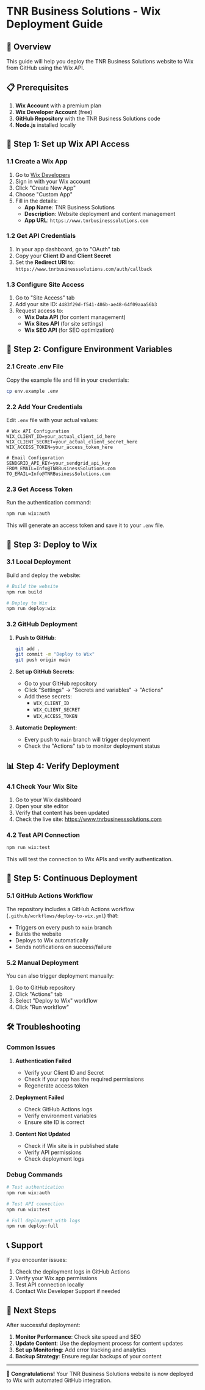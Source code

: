 # TNR Business Solutions - Wix Deployment Guide

## 🚀 Overview

This guide will help you deploy the TNR Business Solutions website to Wix from GitHub using the Wix
API.

## 📋 Prerequisites

1. **Wix Account** with a premium plan
2. **Wix Developer Account** (free)
3. **GitHub Repository** with the TNR Business Solutions code
4. **Node.js** installed locally

## 🔧 Step 1: Set up Wix API Access

### 1.1 Create a Wix App

1. Go to [Wix Developers](https://dev.wix.com/)
2. Sign in with your Wix account
3. Click "Create New App"
4. Choose "Custom App"
5. Fill in the details:
   - **App Name**: TNR Business Solutions
   - **Description**: Website deployment and content management
   - **App URL**: `https://www.tnrbusinesssolutions.com`

### 1.2 Get API Credentials

1. In your app dashboard, go to "OAuth" tab
2. Copy your **Client ID** and **Client Secret**
3. Set the **Redirect URI** to: `https://www.tnrbusinesssolutions.com/auth/callback`

### 1.3 Configure Site Access

1. Go to "Site Access" tab
2. Add your site ID: `4483f29d-f541-486b-ae48-64f09aaa56b3`
3. Request access to:
   - **Wix Data API** (for content management)
   - **Wix Sites API** (for site settings)
   - **Wix SEO API** (for SEO optimization)

## 🔑 Step 2: Configure Environment Variables

### 2.1 Create .env File

Copy the example file and fill in your credentials:

```bash
cp env.example .env
```

### 2.2 Add Your Credentials

Edit `.env` file with your actual values:

```env
# Wix API Configuration
WIX_CLIENT_ID=your_actual_client_id_here
WIX_CLIENT_SECRET=your_actual_client_secret_here
WIX_ACCESS_TOKEN=your_access_token_here

# Email Configuration
SENDGRID_API_KEY=your_sendgrid_api_key
FROM_EMAIL=Info@TNRBusinessSolutions.com
TO_EMAIL=Info@TNRBusinessSolutions.com
```

### 2.3 Get Access Token

Run the authentication command:

```bash
npm run wix:auth
```

This will generate an access token and save it to your `.env` file.

## 🚀 Step 3: Deploy to Wix

### 3.1 Local Deployment

Build and deploy the website:

```bash
# Build the website
npm run build

# Deploy to Wix
npm run deploy:wix
```

### 3.2 GitHub Deployment

1. **Push to GitHub**:

   ```bash
   git add .
   git commit -m "Deploy to Wix"
   git push origin main
   ```

2. **Set up GitHub Secrets**:

   - Go to your GitHub repository
   - Click "Settings" → "Secrets and variables" → "Actions"
   - Add these secrets:
     - `WIX_CLIENT_ID`
     - `WIX_CLIENT_SECRET`
     - `WIX_ACCESS_TOKEN`

3. **Automatic Deployment**:
   - Every push to `main` branch will trigger deployment
   - Check the "Actions" tab to monitor deployment status

## 📊 Step 4: Verify Deployment

### 4.1 Check Your Wix Site

1. Go to your Wix dashboard
2. Open your site editor
3. Verify that content has been updated
4. Check the live site: https://www.tnrbusinesssolutions.com

### 4.2 Test API Connection

```bash
npm run wix:test
```

This will test the connection to Wix APIs and verify authentication.

## 🔄 Step 5: Continuous Deployment

### 5.1 GitHub Actions Workflow

The repository includes a GitHub Actions workflow (`.github/workflows/deploy-to-wix.yml`) that:

- Triggers on every push to `main` branch
- Builds the website
- Deploys to Wix automatically
- Sends notifications on success/failure

### 5.2 Manual Deployment

You can also trigger deployment manually:

1. Go to GitHub repository
2. Click "Actions" tab
3. Select "Deploy to Wix" workflow
4. Click "Run workflow"

## 🛠️ Troubleshooting

### Common Issues

1. **Authentication Failed**

   - Verify your Client ID and Secret
   - Check if your app has the required permissions
   - Regenerate access token

2. **Deployment Failed**

   - Check GitHub Actions logs
   - Verify environment variables
   - Ensure site ID is correct

3. **Content Not Updated**
   - Check if Wix site is in published state
   - Verify API permissions
   - Check deployment logs

### Debug Commands

```bash
# Test authentication
npm run wix:auth

# Test API connection
npm run wix:test

# Full deployment with logs
npm run deploy:full
```

## 📞 Support

If you encounter issues:

1. Check the deployment logs in GitHub Actions
2. Verify your Wix app permissions
3. Test API connection locally
4. Contact Wix Developer Support if needed

## 🎯 Next Steps

After successful deployment:

1. **Monitor Performance**: Check site speed and SEO
2. **Update Content**: Use the deployment process for content updates
3. **Set up Monitoring**: Add error tracking and analytics
4. **Backup Strategy**: Ensure regular backups of your content

---

**🎉 Congratulations!** Your TNR Business Solutions website is now deployed to Wix with automated
GitHub integration.
